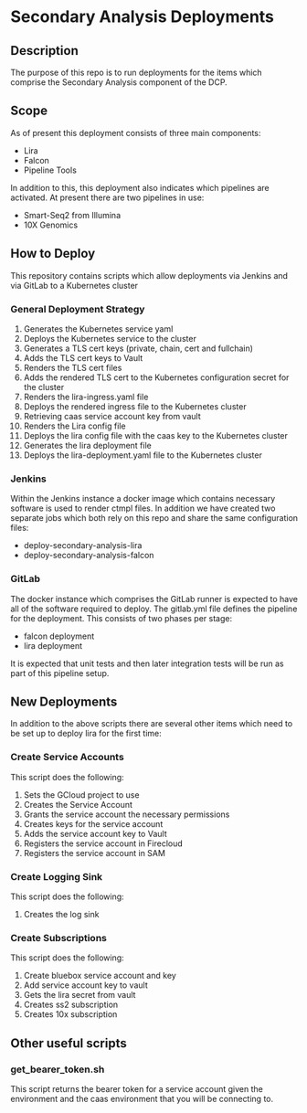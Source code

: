 # Secondary Analysis Deployments
## Description
The purpose of this repo is to run deployments for the items which comprise the Secondary Analysis component of the DCP.

## Scope
As of present this deployment consists of three main components: 
* Lira
* Falcon
* Pipeline Tools

In addition to this, this deployment also indicates which pipelines are activated. At present there are two pipelines in use:
* Smart-Seq2 from Illumina
* 10X Genomics

## How to Deploy
This repository contains scripts which allow deployments via Jenkins and via GitLab to a Kubernetes cluster

### General Deployment Strategy
01. Generates the Kubernetes service yaml
02. Deploys the Kubernetes service to the cluster
03. Generates a TLS cert keys (private, chain, cert and fullchain)
04. Adds the TLS cert keys to Vault
05. Renders the TLS cert files
06. Adds the rendered TLS cert to the Kubernetes configuration secret for the cluster
07. Renders the lira-ingress.yaml file
08. Deploys the rendered ingress file to the Kubernetes cluster 
09. Retrieving caas service account key from vault
10. Renders the Lira config file
11. Deploys the lira config file with the caas key to the Kubernetes cluster
12. Generates the lira deployment file
13. Deploys the lira-deployment.yaml file to the Kubernetes cluster

### Jenkins
Within the Jenkins instance a docker image which contains necessary software is used to render ctmpl files.
In addition we have created two separate jobs which both rely on this repo and share the same configuration files: 
* deploy-secondary-analysis-lira
* deploy-secondary-analysis-falcon

### GitLab
The docker instance which comprises the GitLab runner is expected to have all of the software required to deploy. 
The gitlab.yml file defines the pipeline for the deployment. This consists of two phases per stage:
* falcon deployment
* lira deployment

It is expected that unit tests and then later integration tests will be run as part of this pipeline setup.

## New Deployments
In addition to the above scripts there are several other items which need to be set up to deploy lira for the first time:

### Create Service Accounts
This script does the following:
1. Sets the GCloud project to use
2. Creates the Service Account
3. Grants the service account the necessary permissions
4. Creates keys for the service account
5. Adds the service account key to Vault
6. Registers the service account in Firecloud
7. Registers the service account in SAM

### Create Logging Sink
This script does the following:
1. Creates the log sink

### Create Subscriptions
This script does the following:
1. Create bluebox service account and key
2. Add service account key to vault
3. Gets the lira secret from vault
4. Creates ss2 subscription
5. Creates 10x subscription

## Other useful scripts
### get_bearer_token.sh
This script returns the bearer token for a service account given the environment and the caas environment that you 
will be connecting to.